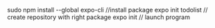 sudo npm install --global expo-cli //install package
expo init todolist // create repository with right package
expo init // launch program
